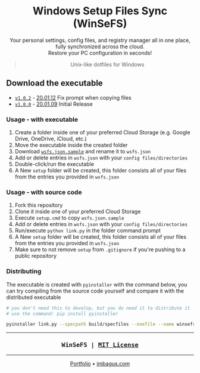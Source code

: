 <h1 align=center>Windows Setup Files Sync (WinSeFS)</h1>
<p align=center>
Your personal settings, config files, and registry manager all in one place, fully synchronized across the cloud.<br>Restore your PC configuration in seconds!
</p>
<blockquote align=center>Unix-like dotfiles for Windows</blockquote>

## Download the executable

- [`v1.0.2`](https://github.com/ignatiusmb/winsefs/releases/download/v1.0.2/winsefs-v1.0.2.exe) - [20.01.12](https://github.com/ignatiusmb/winsefs/releases/tag/v1.0.2) Fix prompt when copying files
- [`v1.0.0`](https://github.com/ignatiusmb/winsefs/releases/download/v1.0.0/winsefs-v1.0.0.exe) - [20.01.09](https://github.com/ignatiusmb/winsefs/releases/tag/v1.0.0) Initial Release

### Usage - with executable

1. Create a folder inside one of your preferred Cloud Storage (e.g. Google Drive, OneDrive, iCloud, etc.)
2. Move the executable inside the created folder
3. Download [`wsfs.json.sample`](wsfs.json.sample) and rename it to `wsfs.json`
4. Add or delete entries in `wsfs.json` with your `config files/directories`
5. Double-click/run the executable
6. A New `setup` folder will be created, this folder consists all of your files from the entries you provided in `wsfs.json`

### Usage - with source code

1. Fork this repository
2. Clone it inside one of your preferred Cloud Storage
3. Execute `setup.cmd` to copy `wsfs.json.sample`
4. Add or delete entries in `wsfs.json` with your `config files/directories`
5. Run/execute `python link.py` in the folder command prompt
6. A New `setup` folder will be created, this folder consists all of your files from the entries you provided in `wsfs.json`
7. Make sure to not remove `setup` from `.gitignore` if you're pushing to a public repository

### Distributing

The executable is created with `pyinstaller` with the command below, you can try compiling from the source code yourself and compare it with the distributed executable

```sh
# you don't need this to develop, but you do need it to distribute it
# use the command: pip install pyinstaller

pyinstaller link.py --specpath build/specfiles --onefile --name winsefs-v<major>.<minor>.<patch>
```

---

<h3 align=center>
    <pre>WinSeFS | <a href=LICENSE>MIT License</a></pre>
</h3>

---

<p align=center>
    <a href=https://ignatiusmb.github.io>Portfolio</a>
    &bull;
    <a href=https://imbagus.com>imbagus.com</a>
</p>

